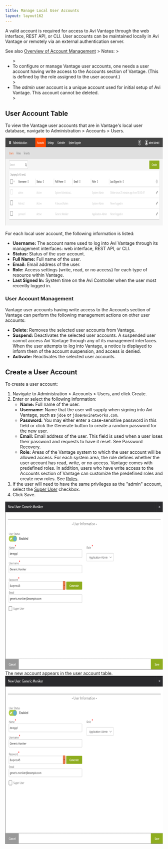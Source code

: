 ```yaml
---
title: Manage Local User Accounts
layout: layout162
---
```

A valid account is required for access to Avi Vantage through the web interface, REST API, or CLI. User accounts can be maintained locally in Avi Vantage or remotely via an external authentication server.

See also <a href="/docs/16.2/overview-of-account-management">Overview of Account Management</a>
&gt; Notes: 
&gt; <ul> 
&gt;  <li>To configure or manage Vantage user accounts, one needs a user account having write access to the Accounts section of Vantage. (This is defined by the role assigned to the user account.)</li> 
&gt;  <li>The <em>admin</em> user account is a unique account used for initial setup of Avi Vantage. This account cannot be deleted.</li> 
&gt; </ul>
 

## User Account Table

To view the Vantage user accounts that are in Vantage's local user database, navigate to Administration &gt; Accounts &gt; Users.

<a href="img/user-account-table.png"><img class="alignnone size-full wp-image-10432" src="img/user-account-table.png" alt="user-account-table" width="966" height="281"></a>

For each local user account, the following information is listed:

* **Username:** The account name used to log into Avi Vantage through its management interfaces: web interface, REST API, or CLI.
* **Status:** Status of the user account.
* **Full Name:** Full name of the user.
* **Email:** Email address of the user.
* **Role:** Access settings (write, read, or no access) for each type of resource within Vantage.
* **Last Signed In:** System time on the Avi Controller when the user most recently logged in. 

### User Account Management

Vantage user accounts having write access to the Accounts section of Vantage can perform the following management actions on other user accounts:

* **Delete:** Removes the selected user accounts from Vantage.
* **Suspend:** Deactivates the selected user accounts. A suspended user cannot access Avi Vantage through any of its management interfaces. When the user attempts to log into Vantage, a notice is displayed to inform them of the account suspension, and access is denied.
* **Activate:** Reactivates the selected user accounts. 

## Create a User Account

To create a user account:
<ol> 
 <li>Navigate to Administration &gt; Accounts &gt; Users, and click Create.</li> 
 <li>Enter or select the following information: 
  <ul> 
   <li><strong>Name:</strong> Full name of the user.</li> 
   <li><strong>Username:</strong> Name that the user will supply when signing into Avi Vantage, such as <code>jdoe</code> or <code>jdoe@avinetworks.com</code>.</li> 
   <li><strong>Password:</strong> You may either enter a case-sensitive password in this field or click the Generate button to create a random password for the new user.</li> 
   <li><strong>Email:</strong> Email address of the user. This field is used when a user loses their password and requests to have it reset. See Password Recovery.</li> 
   <li><strong>Role:</strong> Areas of the Vantage system to which the user account will be allowed access. For each system area, the role defines whether the user account has read, write, or no access. Vantage comes with predefined roles. In addition, users who have write access to the Accounts section of Vantage can customize the predefined roles and create new roles. See <a href="/docs/16.2/user-account-roles">Roles</a>.</li> 
  </ul> </li> 
 <li>If the user will need to have the same privileges as the "admin" account, select the <a href="/docs/16.2/super-user-accounts">Super User</a> checkbox.</li> 
 <li>Click Save.</li> 
</ol> 

<a href="img/new-user-appadmin-1.png"><img class="alignnone size-full wp-image-10435" src="img/new-user-appadmin-1.png" alt="new-user-appadmin" width="724" height="538"></a>
The new account appears in the user account table.
<a href="img/new-user-appadmin.png"><img class="alignnone size-full wp-image-10434" src="img/new-user-appadmin.png" alt="new-user-appadmin" width="724" height="538"></a>


